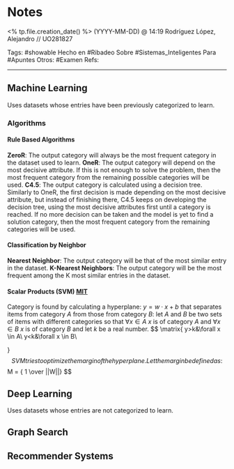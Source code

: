 # Notes
<% tp.file.creation_date() %> (YYYY-MM-DD) @ 14:19
Rodríguez López, Alejandro // UO281827

Tags:
	#showable
	Hecho en #Ribadeo
	Sobre #Sistemas_Inteligentes 
	Para #Apuntes
	Otros: #Examen
	Refs:
 
<hr>

## Machine Learning
Uses datasets whose entries have been previously categorized to learn.

### Algorithms

#### Rule Based Algorithms

**ZeroR**: The output category will always be the most frequent category in the dataset used to learn.
**OneR**: The output category will depend on the most decisive attribute. If this is not enough to solve the problem, then the most frequent category from the remaining possible categories will be used.
**C4.5**: The output category is calculated using a decision tree. Similarly to OneR, the first decision is made depending on the most decisive attribute, but instead of finishing there, C4.5 keeps on developing the decision tree, using the most decisive attributes first until a category is reached. If no more decision can be taken and the model is yet to find a solution category, then the most frequent category from the remaining categories will be used.

#### Classification by Neighbor

**Nearest Neighbor**: The output category will be that of the most similar entry in the dataset.
**K-Nearest Neighbors**: The output category will be the most frequent among the K most similar entries in the dataset.

#### Scalar Products (SVM) [MIT](https://web.mit.edu/6.034/wwwbob/svm-notes-long-08.pdf)

Category is found by calculating a hyperplane: $y = w \cdot x + b$ that separates items from category $A$ from those from category $B$:
let $A$ and $B$ be two sets of items with different categories so that $\forall x \in A$ $x$ is of category $A$ and $\forall x \in B$ $x$ is of category $B$ and let $k$ be a real number.
$$
\matrix{
	y>k&\forall x \in A\\
	y<k&\forall x \in B\\
	
}
$$
SVM tries to optimize the margin of the hyperplane. Let the margin be defined as:
$$
M = { 1 \over ||W||}
$$


## Deep Learning
Uses datasets whose entries are not categorized to learn.

## Graph Search

## Recommender Systems